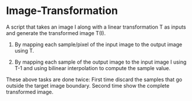 # Image-Transformation

A script that takes an image I along with a linear transformation T as inputs and generate the transformed image T(I).

1. By mapping each sample/pixel of the input image to the output image using T.

2. By mapping each sample of the output image to the input image I using  T-1 and using bilinear interpolation to compute the sample value.

These above tasks are done twice:
First time discard the samples that go outside the target image boundary.
Second time show the complete transformed image.
